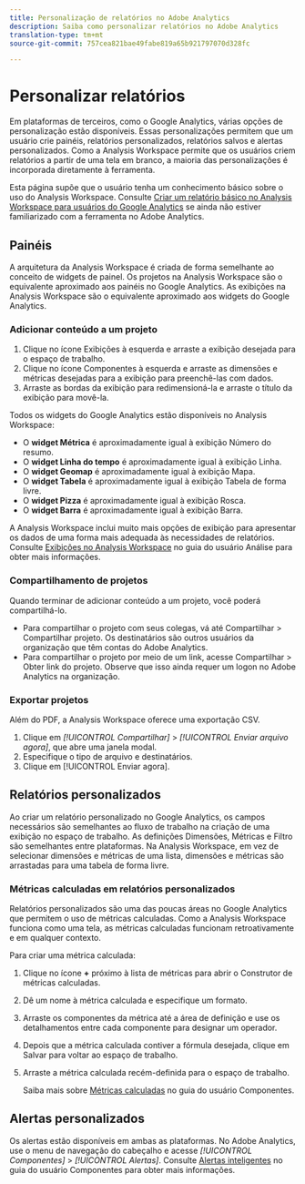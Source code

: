 ```yaml
---
title: Personalização de relatórios no Adobe Analytics
description: Saiba como personalizar relatórios no Adobe Analytics
translation-type: tm+mt
source-git-commit: 757cea821bae49fabe819a65b921797070d328fc

---
```



# Personalizar relatórios

Em plataformas de terceiros, como o Google Analytics, várias opções de personalização estão disponíveis. Essas personalizações permitem que um usuário crie painéis, relatórios personalizados, relatórios salvos e alertas personalizados. Como a Analysis Workspace permite que os usuários criem relatórios a partir de uma tela em branco, a maioria das personalizações é incorporada diretamente à ferramenta.

Esta página supõe que o usuário tenha um conhecimento básico sobre o uso do Analysis Workspace. Consulte [Criar um relatório básico no Analysis Workspace para usuários do Google Analytics](reports/create-report.md) se ainda não estiver familiarizado com a ferramenta no Adobe Analytics.

## Painéis

A arquitetura da Analysis Workspace é criada de forma semelhante ao conceito de widgets de painel. Os projetos na Analysis Workspace são o equivalente aproximado aos painéis no Google Analytics. As exibições na Analysis Workspace são o equivalente aproximado aos widgets do Google Analytics.

### Adicionar conteúdo a um projeto

1. Clique no ícone Exibições à esquerda e arraste a exibição desejada para o espaço de trabalho.
2. Clique no ícone Componentes à esquerda e arraste as dimensões e métricas desejadas para a exibição para preenchê-las com dados.
3. Arraste as bordas da exibição para redimensioná-la e arraste o título da exibição para movê-la.

Todos os widgets do Google Analytics estão disponíveis no Analysis Workspace:

* O **widget Métrica** é aproximadamente igual à exibição Número do resumo.
* O **widget Linha do tempo** é aproximadamente igual à exibição Linha.
* O **widget Geomap** é aproximadamente igual à exibição Mapa.
* O **widget Tabela** é aproximadamente igual à exibição Tabela de forma livre.
* O **widget Pizza** é aproximadamente igual à exibição Rosca.
* O **widget Barra** é aproximadamente igual à exibição Barra.

A Analysis Workspace inclui muito mais opções de exibição para apresentar os dados de uma forma mais adequada às necessidades de relatórios. Consulte [Exibições no Analysis Workspace](/help/analyze/analysis-workspace/visualizations/freeform-analysis-visualizations.md) no guia do usuário Análise para obter mais informações.

### Compartilhamento de projetos

Quando terminar de adicionar conteúdo a um projeto, você poderá compartilhá-lo.

* Para compartilhar o projeto com seus colegas, vá até Compartilhar > Compartilhar projeto. Os destinatários são outros usuários da organização que têm contas do Adobe Analytics.
* Para compartilhar o projeto por meio de um link, acesse Compartilhar > Obter link do projeto. Observe que isso ainda requer um logon no Adobe Analytics na organização.

### Exportar projetos

Além do PDF, a Analysis Workspace oferece uma exportação CSV.

1. Clique em *[!UICONTROL Compartilhar]* > *[!UICONTROL Enviar arquivo agora]*, que abre uma janela modal.
2. Especifique o tipo de arquivo e destinatários.
3. Clique em [!UICONTROL Enviar agora].

## Relatórios personalizados

Ao criar um relatório personalizado no Google Analytics, os campos necessários são semelhantes ao fluxo de trabalho na criação de uma exibição no espaço de trabalho. As definições Dimensões, Métricas e Filtro são semelhantes entre plataformas. Na Analysis Workspace, em vez de selecionar dimensões e métricas de uma lista, dimensões e métricas são arrastadas para uma tabela de forma livre.

### Métricas calculadas em relatórios personalizados

Relatórios personalizados são uma das poucas áreas no Google Analytics que permitem o uso de métricas calculadas. Como a Analysis Workspace funciona como uma tela, as métricas calculadas funcionam retroativamente e em qualquer contexto.

Para criar uma métrica calculada:

1. Clique no ícone **+** próximo à lista de métricas para abrir o Construtor de métricas calculadas.
2. Dê um nome à métrica calculada e especifique um formato.
3. Arraste os componentes da métrica até a área de definição e use os detalhamentos entre cada componente para designar um operador.
4. Depois que a métrica calculada contiver a fórmula desejada, clique em Salvar para voltar ao espaço de trabalho.
5. Arraste a métrica calculada recém-definida para o espaço de trabalho.

   Saiba mais sobre [Métricas calculadas](/help/components/c-variables/c-metrics/calculated-metric.md) no guia do usuário Componentes.

## Alertas personalizados

Os alertas estão disponíveis em ambas as plataformas. No Adobe Analytics, use o menu de navegação do cabeçalho e acesse *[!UICONTROL Componentes]* > *[!UICONTROL Alertas]*. Consulte [Alertas inteligentes](/help/components/c-alerts/intellligent-alerts.md) no guia do usuário Componentes para obter mais informações.
